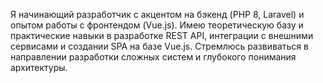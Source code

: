 Я начинающий разработчик с акцентом на бэкенд (PHP 8, Laravel) и опытом работы с фронтендом (Vue.js).
Имею теоретическую базу и практические навыки в разработке REST API, интеграции с внешними сервисами и создании SPA на базе Vue.js. 
Стремлюсь развиваться в направлении разработки сложных систем и глубокого понимания архитектуры.
